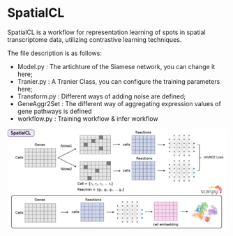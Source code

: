 # SpatialCL

SpatialCL is a workflow for representation learning of spots in spatial transcriptome data, utilizing contrastive learning techniques.

The file description is as follows:

- Model.py : The artichture of the Siamese network, you can change it here;
- Tranier.py : A Tranier Class, you can configure the training parameters here;
- Transform.py : Different ways of adding noise are defined;
- GeneAggr2Set : The different way of aggregating expression values of gene pathways is defined
- workflow.py : Training workflow & infer workflow

![image](https://github.com/xuanwuji/SpatialCL/blob/main/img/img.png)

